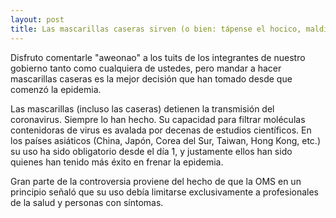 ```yaml
---
layout: post
title: Las mascarillas caseras sirven (o bien: tápense el hocico, malditos insectos)
---
```



Disfruto comentarle "aweonao" a los tuits de los integrantes de nuestro gobierno tanto como cualquiera de ustedes, pero mandar a hacer mascarillas caseras es la mejor decisión que han tomado desde que comenzó la epidemia. 

Las mascarillas (incluso las caseras) detienen la transmisión del coronavirus. Siempre lo han hecho. Su capacidad para filtrar moléculas contenidoras de virus es avalada por decenas de estudios científicos. En los países asiáticos (China, Japón, Corea del Sur, Taiwan, Hong Kong, etc.) su uso ha sido obligatorio desde el día 1, y justamente ellos han sido quienes han tenido más éxito en frenar la epidemia. 

Gran parte de la controversia proviene del hecho de que la OMS en un principio señaló que su uso debía limitarse exclusivamente a profesionales de la salud y personas con síntomas. 

